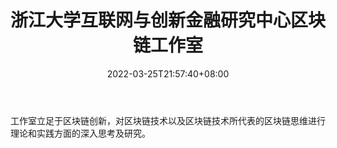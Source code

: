 ﻿---
weight: 
title: "浙江大学互联网与创新金融研究中心区块链工作室"
description: "工作室立足于区块链创新，对区块链技术以及区块链技术所代表的区块链思维进行理论和实践方面的深入思考及研究"
date: 2022-03-25T21:57:40+08:00
lastmod: 2022-03-25T16:45:40+08:00
draft: false
authors: ["Metabd"]
featuredImage: "zhejiangdaxuehulianwangyuchuangxinjinrongyanjiuzhongxinqukuailiangongzuoshi.png"
link: ""
tags: ["研究机构","浙江大学互联网与创新金融研究中心区块链工作室"]
categories: ["navigation"]
navigation: ["研究机构"]
lightgallery: true
toc: true
pinned: false
recommend: false
recommend1: false
---
工作室立足于区块链创新，对区块链技术以及区块链技术所代表的区块链思维进行理论和实践方面的深入思考及研究。
